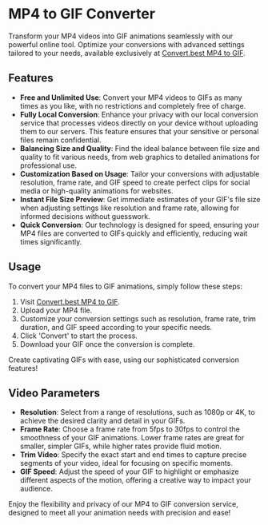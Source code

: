 # MP4 to GIF Converter

Transform your MP4 videos into GIF animations seamlessly with our powerful online tool. Optimize your conversions with advanced settings tailored to your needs, available exclusively at [Convert.best MP4 to GIF](https://convert.best/video/mp4togif.html).

## Features

- **Free and Unlimited Use**: Convert your MP4 videos to GIFs as many times as you like, with no restrictions and completely free of charge.
- **Fully Local Conversion**: Enhance your privacy with our local conversion service that processes videos directly on your device without uploading them to our servers. This feature ensures that your sensitive or personal files remain confidential.
- **Balancing Size and Quality**: Find the ideal balance between file size and quality to fit various needs, from web graphics to detailed animations for professional use.
- **Customization Based on Usage**: Tailor your conversions with adjustable resolution, frame rate, and GIF speed to create perfect clips for social media or high-quality animations for websites.
- **Instant File Size Preview**: Get immediate estimates of your GIF's file size when adjusting settings like resolution and frame rate, allowing for informed decisions without guesswork.
- **Quick Conversion**: Our technology is designed for speed, ensuring your MP4 files are converted to GIFs quickly and efficiently, reducing wait times significantly.

## Usage

To convert your MP4 files to GIF animations, simply follow these steps:
1. Visit [Convert.best MP4 to GIF](https://convert.best/video/mp4togif.html).
2. Upload your MP4 file.
3. Customize your conversion settings such as resolution, frame rate, trim duration, and GIF speed according to your specific needs.
4. Click 'Convert' to start the process.
5. Download your GIF once the conversion is complete.

Create captivating GIFs with ease, using our sophisticated conversion features!

## Video Parameters

- **Resolution**: Select from a range of resolutions, such as 1080p or 4K, to achieve the desired clarity and detail in your GIFs.
- **Frame Rate**: Choose a frame rate from 5fps to 30fps to control the smoothness of your GIF animations. Lower frame rates are great for smaller, simpler GIFs, while higher rates provide fluid motion.
- **Trim Video**: Specify the exact start and end times to capture precise segments of your video, ideal for focusing on specific moments.
- **GIF Speed**: Adjust the speed of your GIF to highlight or emphasize different aspects of the motion, offering a creative way to impact your audience.

Enjoy the flexibility and privacy of our MP4 to GIF conversion service, designed to meet all your animation needs with precision and ease!
